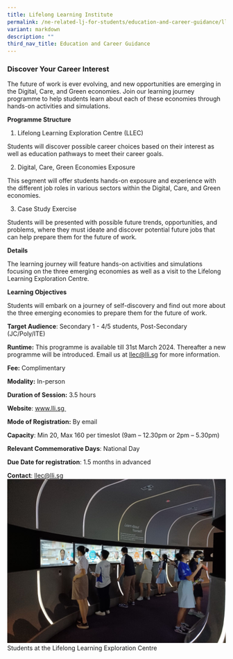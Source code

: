```yaml
---
title: Lifelong Learning Institute
permalink: /ne-related-lj-for-students/education-and-career-guidance/lli/
variant: markdown
description: ""
third_nav_title: Education and Career Guidance
---
```

### Discover Your Career Interest

The future of work is ever evolving, and new opportunities are emerging in the Digital, Care, and Green economies. Join our learning journey programme to help students learn about each of these economies through hands-on activities and simulations. 

**Programme Structure** 
1) Lifelong Learning Exploration Centre (LLEC) 

Students will discover possible career choices based on their interest as well as education pathways to meet their career goals. 

2) Digital, Care, Green Economies Exposure 

This segment will offer students hands-on exposure and experience with the different job roles in various sectors within the Digital, Care, and Green economies. 

3) Case Study Exercise 

Students will be presented with possible future trends, opportunities, and problems, where they must ideate and discover potential future jobs that can help prepare them for the future of work.

**Details**

The learning journey will feature hands-on activities and simulations focusing on the three emerging economies as well as a visit to the Lifelong Learning Exploration Centre.

**Learning Objectives**

Students will embark on a journey of self-discovery and find out more about the three emerging economies to prepare them for the future of work.

**Target Audience**: Secondary 1 - 4/5 students, Post-Secondary (JC/Poly/ITE)

**Runtime:** This programme is available till 31st March 2024. Thereafter a new programme will be introduced. Email us at llec@lli.sg for more information.

**Fee:** Complimentary

**Modality:** In-person

**Duration of Session:** 3.5 hours

**Website**: www.lli.sg 

**Mode of Registration:** By email

**Capacity**: Min 20, Max 160 per timeslot (9am – 12.30pm or 2pm – 5.30pm)

**Relevant Commemorative Days**: National Day

**Due Date for registration**: 1.5 months in advanced

**Contact**: llec@lli.sg
![](/images/lli_Pre_University_Seminar_30_May.jpg)Students at the Lifelong Learning Exploration Centre